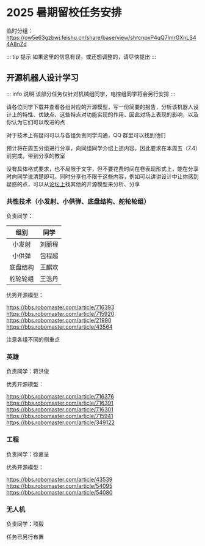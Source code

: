 # 2025 暑期留校任务安排

临时分组：https://ow5e63gzbwj.feishu.cn/share/base/view/shrcnpxP4qQ7lmrGXnLS44A8nZd

::: tip 提示
如果这里的信息有误，或还想调整的，请尽快提出
:::

## 开源机器人设计学习

::: info 说明
该部分任务仅针对机械组同学，电控组同学将会另行安排
:::

请各位同学下载并查看各组对应的开源模型，写一份简要的报告，分析该机器人设计上的特性、优缺点、这些特点对功能实现的作用、因此对场上表现的影响，以及你认为它们可以改进的点

对于技术上有疑问可以与各组负责同学沟通，QQ 群里可以找到他们

预计将在周五分组进行分享，向同组同学介绍上述内容，因此要求在本周五（7.4）前完成，带到分享的教室

没有具体格式要求，也不局限于文字，但不要花费时间在卷表现形式上，能在分享时向同学说清楚即可。同时分享也不限于这些内容，例如可以讲讲设计中让你感到疑惑的点，可以从[论坛上](https://bbs.robomaster.com/)找其他的开源模型来分析、分享

### 共性技术（小发射、小供弹、底盘结构、舵轮轮组）

负责同学：

|组别 | 同学 |
|:-:|:-:|
| 小发射 | 刘丽程 |
| 小供弹 | 包程超 |
| 底盘结构 | 王麒欢 |
| 舵轮轮组 | 王浩丹 |

优秀开源模型：

https://bbs.robomaster.com/article/716393  
https://bbs.robomaster.com/article/715920  
https://bbs.robomaster.com/article/21990  
https://bbs.robomaster.com/article/43564  

注意各组不同的侧重点

### 英雄

负责同学：蒋洪俊

优秀开源模型：

https://bbs.robomaster.com/article/716376  
https://bbs.robomaster.com/article/716391  
https://bbs.robomaster.com/article/716301  
https://bbs.robomaster.com/article/715941  
https://bbs.robomaster.com/article/349122  

### 工程

负责同学：徐嘉呈

优秀开源模型：

https://bbs.robomaster.com/article/43539  
https://bbs.robomaster.com/article/54095  
https://bbs.robomaster.com/article/54080  

### 无人机

负责同学：项毅

任务已另行布置
